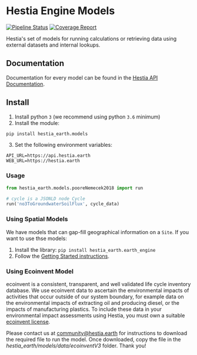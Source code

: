 # Hestia Engine Models

[![Pipeline Status](https://gitlab.com/hestia-earth/hestia-engine-models/badges/master/pipeline.svg)](https://gitlab.com/hestia-earth/hestia-engine-models/commits/master)
[![Coverage Report](https://gitlab.com/hestia-earth/hestia-engine-models/badges/master/coverage.svg)](https://gitlab.com/hestia-earth/hestia-engine-models/commits/master)

Hestia's set of models for running calculations or retrieving data using external datasets and internal lookups.

## Documentation

Documentation for every model can be found in the [Hestia API Documentation](https://hestia.earth/docs/#hestia-calculation-models).

## Install

1. Install python `3` (we recommend using python `3.6` minimum)
2. Install the module:
```bash
pip install hestia_earth.models
```
3. Set the following environment variables:
```
API_URL=https://api.hestia.earth
WEB_URL=https://hestia.earth
```

### Usage

```python
from hestia_earth.models.pooreNemecek2018 import run

# cycle is a JSONLD node Cycle
run('no3ToGroundwaterSoilFlux', cycle_data)
```

### Using Spatial Models

We have models that can gap-fill geographical information on a `Site`.
If you want to use thse models:
1. Install the library: `pip install hestia_earth.earth_engine`
2. Follow the [Getting Started instructions](https://gitlab.com/hestia-earth/hestia-earth-engine#getting-started).

### Using Ecoinvent Model

ecoinvent is a consistent, transparent, and well validated life cycle inventory database.
We use ecoinvent data to ascertain the environmental impacts of activities that occur outside of our system boundary, for example data on the environmental impacts of extracting oil and producing diesel, or the impacts of manufacturing plastics.
To include these data in your environmental impact assessments using Hestia, you must own a suitable [ecoinvent license](https://ecoinvent.org/offerings/licences/).

Please contact us at community@hestia.earth for instructions to download the required file to run the model.
Once downloaded, copy the file in the _hestia_earth/models/data/ecoinventV3_ folder.
Thank you!
